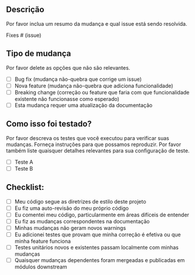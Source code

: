 ## Descrição
Por favor inclua um resumo da mudança e qual issue está sendo resolvida.

Fixes # (issue)

## Tipo de mudança
Por favor delete as opções que não são relevantes.

- [ ] Bug fix (mudança não-quebra que corrige um issue)
- [ ] Nova feature (mudança não-quebra que adiciona funcionalidade)
- [ ] Breaking change (correção ou feature que faria com que funcionalidade existente não funcionasse como esperado)
- [ ] Esta mudança requer uma atualização da documentação

## Como isso foi testado?
Por favor descreva os testes que você executou para verificar suas mudanças. Forneça instruções para que possamos reproduzir. Por favor também liste quaisquer detalhes relevantes para sua configuração de teste.

- [ ] Teste A
- [ ] Teste B

## Checklist:
- [ ] Meu código segue as diretrizes de estilo deste projeto
- [ ] Eu fiz uma auto-revisão do meu próprio código
- [ ] Eu comentei meu código, particularmente em áreas difíceis de entender
- [ ] Eu fiz as mudanças correspondentes na documentação
- [ ] Minhas mudanças não geram novos warnings
- [ ] Eu adicionei testes que provam que minha correção é efetiva ou que minha feature funciona
- [ ] Testes unitários novos e existentes passam localmente com minhas mudanças
- [ ] Quaisquer mudanças dependentes foram mergeadas e publicadas em módulos downstream 
